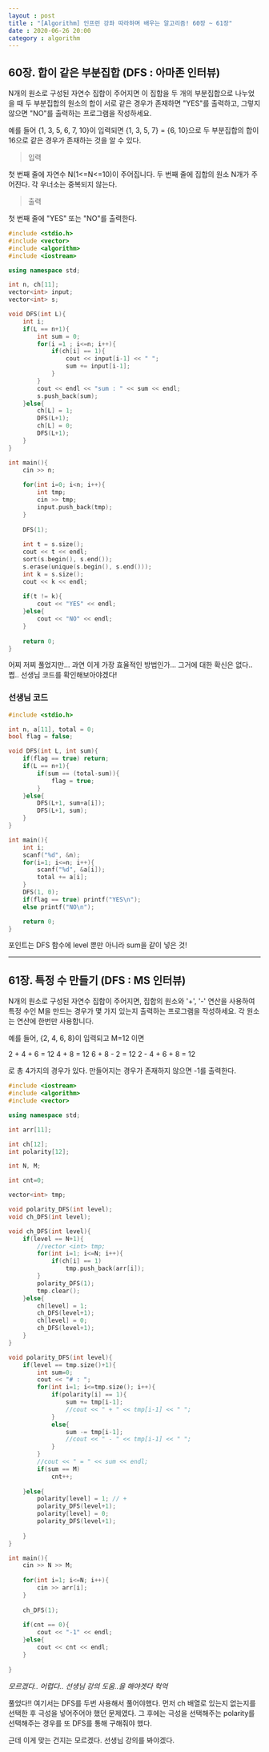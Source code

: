 ```yaml
---
layout : post
title : "[Algorithm] 인프런 강좌 따라하며 배우는 알고리즘! 60장 ~ 61장"
date : 2020-06-26 20:00
category : algorithm
---
```


## 60장. 합이 같은 부분집합 (DFS : 아마존 인터뷰)

N개의 원소로 구성된 자연수 집합이 주어지면 이 집합을 두 개의 부분집합으로 나누었을 때 두 부분집합의 원소의 합이 서로 같은 경우가 존재하면 "YES"를 출력하고, 그렇지 않으면 "NO"를 출력하는 프로그램을 작성하세요.

예를 들어 {1, 3, 5, 6, 7, 10}이 입력되면 {1, 3, 5, 7} = {6, 10}으로 두 부분집합의 합이 16으로 같은 경우가 존재하는 것을 알 수 있다.

> 입력

첫 번째 줄에 자연수 N(1<=N<=10)이 주어집니다.
두 번째 줄에 집합의 원소 N개가 주어진다. 각 우너소는 중복되지 않는다.

> 출력

첫 번째 줄에 "YES" 또는 "NO"를 출력한다.

```c++
#include <stdio.h>
#include <vector>
#include <algorithm>
#include <iostream>

using namespace std;

int n, ch[11];
vector<int> input;
vector<int> s;

void DFS(int L){
    int i;
    if(L == n+1){
        int sum = 0;
        for(i =1 ; i<=n; i++){
            if(ch[i] == 1){
                cout << input[i-1] << " ";
                sum += input[i-1];
            }
        }
        cout << endl << "sum : " << sum << endl;
        s.push_back(sum);
    }else{
        ch[L] = 1;
        DFS(L+1);
        ch[L] = 0;
        DFS(L+1);
    }
}

int main(){
    cin >> n;
    
    for(int i=0; i<n; i++){
        int tmp;
        cin >> tmp;
        input.push_back(tmp);
    }
    
    DFS(1);
    
    int t = s.size();
    cout << t << endl;
    sort(s.begin(), s.end());
    s.erase(unique(s.begin(), s.end()));
    int k = s.size();
    cout << k << endl;
    
    if(t != k){
        cout << "YES" << endl;
    }else{
        cout << "NO" << endl;
    }
    
    return 0;
}
```

어찌 저찌 풀었지만...
과연 이게 가장 효율적인 방법인가... 그거에 대한 확신은 없다.. 쩝.. 
선생님 코드를 확인해보아야겠다!

### 선생님 코드

```c++
#include <stdio.h>

int n, a[11], total = 0;
bool flag = false;

void DFS(int L, int sum){
    if(flag == true) return;
    if(L == n+1){
        if(sum == (total-sum)){
            flag = true;
        }
    }else{
        DFS(L+1, sum+a[i]);
        DFS(L+1, sum);
    }
}

int main(){
    int i;
    scanf("%d", &n);
    for(i=1; i<=n; i++){
        scanf("%d", &a[i]);
        total += a[i];
    }
    DFS(1, 0);
    if(flag == true) printf("YES\n");
    else printf("NO\n");

    return 0;
}
```
포인트는 DFS 함수에 level 뿐만 아니라 sum을 같이 넣은 것! 

---

## 61장. 특정 수 만들기 (DFS : MS 인터뷰)

N개의 원소로 구성된 자연수 집합이 주어지면, 집합의 원소와 '+', '-' 연산을 사용하여 특정 수인 M을 만드는 경우가 몇 가지 있는지 출력하는 프로그램을 작성하세요. 각 원소는 연산에 한번만 사용합니다.

예를 들어, {2, 4, 6, 8}이 입력되고 M=12 이면

2 + 4 + 6 = 12
4 + 8 = 12
6 + 8 - 2 = 12
2 - 4 + 6 + 8 = 12

로 총 4가지의 경우가 있다. 만들어지는 경우가 존재하지 않으면 -1를 출력한다.

```c++
#include <iostream>
#include <algorithm>
#include <vector>

using namespace std;

int arr[11];

int ch[12];
int polarity[12];

int N, M;

int cnt=0;

vector<int> tmp;

void polarity_DFS(int level);
void ch_DFS(int level);

void ch_DFS(int level){
    if(level == N+1){
        //vector <int> tmp;
        for(int i=1; i<=N; i++){
            if(ch[i] == 1)
                tmp.push_back(arr[i]);
        }
        polarity_DFS(1);
        tmp.clear();
    }else{
        ch[level] = 1;
        ch_DFS(level+1);
        ch[level] = 0;
        ch_DFS(level+1);
    }
}

void polarity_DFS(int level){
    if(level == tmp.size()+1){
        int sum=0;
        cout << "# : ";
        for(int i=1; i<=tmp.size(); i++){
            if(polarity[i] == 1){
                sum += tmp[i-1];
                //cout << " + " << tmp[i-1] << " ";
            }
            else{
                sum -= tmp[i-1];
                //cout << " - " << tmp[i-1] << " ";
            }
        }
        //cout << " = " << sum << endl;
        if(sum == M)
            cnt++;
        
    }else{
        polarity[level] = 1; // +
        polarity_DFS(level+1);
        polarity[level] = 0;
        polarity_DFS(level+1);
        
    }
}

int main(){
    cin >> N >> M;
    
    for(int i=1; i<=N; i++){
        cin >> arr[i];
    }
    
    ch_DFS(1);
    
    if(cnt == 0){
        cout << "-1" << endl;
    }else{
        cout << cnt << endl;
    }
    
}
```

*모르겠다.. 어렵다.. 선생님 강의 도움..을 해야겟다 헉억*


풀었다!! 여기서는 DFS를 두번 사용해서 풀어야했다. 
먼저 ch 배열로 있는지 없는지를 선택한 후 극성을 넣어주어야 했던 문제였다. 그 후에는 극성을 선택해주는 polarity를 선택해주는 경우를 또 DFS를 통해 구해줘야 했다.

근데 이게 맞는 건지는 모르겠다. 선생님 강의를 봐야겠다.
